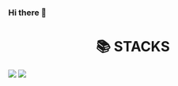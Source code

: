 ### Hi there 👋

<div align=center><h1>📚 STACKS</h1></div>

<img src="https://img.shields.io/badge/Java-FFA500?style=flat&logo=OpenJDK&logoColor=white"/>
<img src="https://img.shields.io/badge/Kotlin-50BCDF?style=flat&logo=Kotlin&logoColor=white"/>
